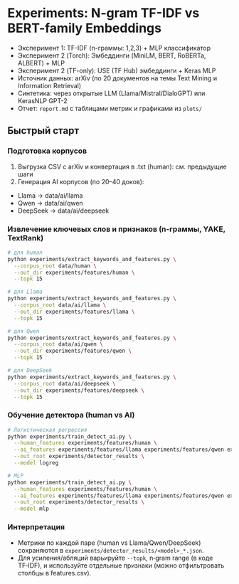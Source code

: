 # Experiments: N-gram TF-IDF vs BERT-family Embeddings

- Эксперимент 1: TF-IDF (n-граммы: 1,2,3) + MLP классификатор
- Эксперимент 2 (Torch): Эмбеддинги (MiniLM, BERT, RoBERTa, ALBERT) + MLP
- Эксперимент 2 (TF-only): USE (TF Hub) эмбеддинги + Keras MLP
- Источник данных: arXiv (по 20 документов на темы Text Mining и Information Retrieval)
- Синтетика: через открытые LLM (Llama/Mistral/DialoGPT) или KerasNLP GPT-2
- Отчет: `report.md` с таблицами метрик и графиками из `plots/`

## Быстрый старт

### Подготовка корпусов
1) Выгрузка CSV с arXiv и конвертация в .txt (human): см. предыдущие шаги
2) Генерация AI корпусов (по 20–40 доков):
- Llama → data/ai/llama
- Qwen → data/ai/qwen
- DeepSeek → data/ai/deepseek

### Извлечение ключевых слов и признаков (n‑граммы, YAKE, TextRank)
```bash
# для human
python experiments/extract_keywords_and_features.py \
  --corpus_root data/human \
  --out_dir experiments/features/human \
  --topk 15

# для Llama
python experiments/extract_keywords_and_features.py \
  --corpus_root data/ai/llama \
  --out_dir experiments/features/llama \
  --topk 15

# для Qwen
python experiments/extract_keywords_and_features.py \
  --corpus_root data/ai/qwen \
  --out_dir experiments/features/qwen \
  --topk 15

# для DeepSeek
python experiments/extract_keywords_and_features.py \
  --corpus_root data/ai/deepseek \
  --out_dir experiments/features/deepseek \
  --topk 15
```

### Обучение детектора (human vs AI)
```bash
# Логистическая регрессия
python experiments/train_detect_ai.py \
  --human_features experiments/features/human \
  --ai_features experiments/features/llama experiments/features/qwen experiments/features/deepseek \
  --out_root experiments/detector_results \
  --model logreg

# MLP
python experiments/train_detect_ai.py \
  --human_features experiments/features/human \
  --ai_features experiments/features/llama experiments/features/qwen experiments/features/deepseek \
  --out_root experiments/detector_results \
  --model mlp
```

### Интерпретация
- Метрики по каждой паре (human vs Llama/Qwen/DeepSeek) сохраняются в `experiments/detector_results/<model>_*.json`.
- Для усиления/абляций варьируйте `--topk`, n‑gram range (в коде TF‑IDF), и используйте отдельные признаки (можно отфильтровать столбцы в features.csv).